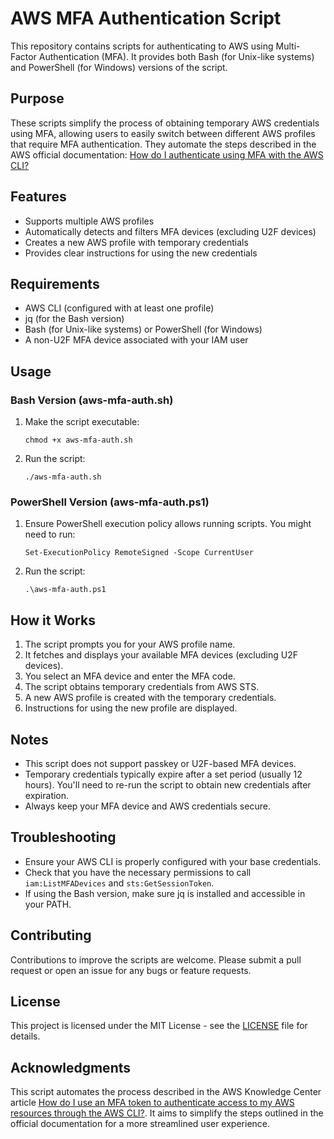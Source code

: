 # AWS MFA Authentication Script

This repository contains scripts for authenticating to AWS using Multi-Factor Authentication (MFA). It provides both Bash (for Unix-like systems) and PowerShell (for Windows) versions of the script.

## Purpose

These scripts simplify the process of obtaining temporary AWS credentials using MFA, allowing users to easily switch between different AWS profiles that require MFA authentication. They automate the steps described in the AWS official documentation: [How do I authenticate using MFA with the AWS CLI?](https://repost.aws/knowledge-center/authenticate-mfa-cli)

## Features

- Supports multiple AWS profiles
- Automatically detects and filters MFA devices (excluding U2F devices)
- Creates a new AWS profile with temporary credentials
- Provides clear instructions for using the new credentials

## Requirements

- AWS CLI (configured with at least one profile)
- jq (for the Bash version)
- Bash (for Unix-like systems) or PowerShell (for Windows)
- A non-U2F MFA device associated with your IAM user

## Usage

### Bash Version (aws-mfa-auth.sh)

1. Make the script executable:
   ```
   chmod +x aws-mfa-auth.sh
   ```

2. Run the script:
   ```
   ./aws-mfa-auth.sh
   ```

### PowerShell Version (aws-mfa-auth.ps1)

1. Ensure PowerShell execution policy allows running scripts. You might need to run:
   ```
   Set-ExecutionPolicy RemoteSigned -Scope CurrentUser
   ```

2. Run the script:
   ```
   .\aws-mfa-auth.ps1
   ```

## How it Works

1. The script prompts you for your AWS profile name.
2. It fetches and displays your available MFA devices (excluding U2F devices).
3. You select an MFA device and enter the MFA code.
4. The script obtains temporary credentials from AWS STS.
5. A new AWS profile is created with the temporary credentials.
6. Instructions for using the new profile are displayed.

## Notes

- This script does not support passkey or U2F-based MFA devices.
- Temporary credentials typically expire after a set period (usually 12 hours). You'll need to re-run the script to obtain new credentials after expiration.
- Always keep your MFA device and AWS credentials secure.

## Troubleshooting

- Ensure your AWS CLI is properly configured with your base credentials.
- Check that you have the necessary permissions to call `iam:ListMFADevices` and `sts:GetSessionToken`.
- If using the Bash version, make sure jq is installed and accessible in your PATH.

## Contributing

Contributions to improve the scripts are welcome. Please submit a pull request or open an issue for any bugs or feature requests.

## License

This project is licensed under the MIT License - see the [LICENSE](LICENSE) file for details.

## Acknowledgments

This script automates the process described in the AWS Knowledge Center article [How do I use an MFA token to authenticate access to my AWS resources through the AWS CLI?](https://repost.aws/knowledge-center/authenticate-mfa-cli). It aims to simplify the steps outlined in the official documentation for a more streamlined user experience.
